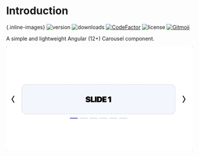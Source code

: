 # Introduction

{.inline-images}
![version](https://img.shields.io/npm/v/@marcreichel/angular-carousel)
![downloads](https://img.shields.io/npm/dt/@marcreichel/angular-carousel)
[![CodeFactor](https://www.codefactor.io/repository/github/marcreichel/angular-carousel/badge)](https://www.codefactor.io/repository/github/marcreichel/angular-carousel)
![license](https://img.shields.io/npm/l/@marcreichel/angular-carousel)
[![Gitmoji](https://img.shields.io/badge/gitmoji-%20😜%20😍-FFDD67.svg)](https://gitmoji.dev)

A simple and lightweight Angular (12+) Carousel component.

![Demo](art/demo.gif)
